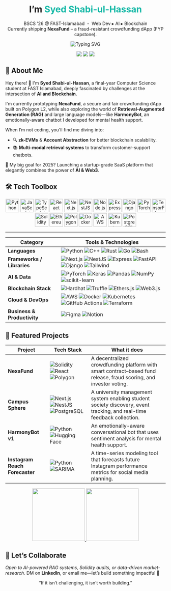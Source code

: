 <!-- ──────────────────────  HERO  ────────────────────── -->
<h1 align="center">
   I’m <span style="color:#14B8A6;">Syed Shabi-ul-Hassan</span> 
</h1>

<p align="center">
  BSCS ’26 @ FAST-Islamabad &nbsp;-&nbsp; Web Dev ▸ AI ▸ Blockchain  
  <br/>
  Currently shipping <strong>NexaFund</strong> – a fraud-resistant crowdfunding dApp (FYP capstone).
</p>

<p align="center">
  <img src="https://readme-typing-svg.demolab.com?font=Fira+Code&pause=900&width=435&height=45&lines=Coding+Solidity+smart+contracts;Building+RAG+pipelines+with+LangChain;Mining+insights+from+market+data;Shipping+full-stack+dApps;Always+learning+new+tech" alt="Typing SVG">
</p>

<!-- ──────────────────────  CONTACT  ────────────────────── -->
<p align="center">
  <a href="mailto:shabiulhassan2003@gmail.com"><img src="https://img.shields.io/badge/Email-D14836?style=for-the-badge&logo=gmail&logoColor=white"></a>
  <a href="https://www.linkedin.com/in/shabi-ul-hassan1"><img src="https://img.shields.io/badge/LinkedIn-0A66C2?style=for-the-badge&logo=linkedin&logoColor=white"></a>
  <a href="https://komarev.com/ghpvc/?username=shabihassan1&style=for-the-badge"><img src="https://komarev.com/ghpvc/?username=shabihassan1&style=for-the-badge"></a>
</p>

## 🧭 About Me

Hey there! 👋 I'm **Syed Shabi-ul-Hassan**, a final-year Computer Science student at FAST Islamabad, deeply fascinated by challenges at the intersection of **AI and Blockchain**.

I'm currently prototyping **NexaFund**, a secure and fair crowdfunding dApp built on Polygon L2, while also exploring the world of **Retrieval-Augmented Generation (RAG)** and large language models—like **HarmonyBot**, an emotionally-aware chatbot I developed for mental health support.

When I’m not coding, you'll find me diving into:
- 🔍 **zk-EVMs** & **Account Abstraction** for better blockchain scalability.
- 📚 **Multi-modal retrieval systems** to transform customer-support chatbots.

🚀 My big goal for 2025? Launching a startup-grade SaaS platform that elegantly combines the power of **AI & Web3**.


## 🛠️ Tech Toolbox
<!-- 💠 TECHNOLOGY BANNER (render-safe icons) -->
<div align="center">

  <!-- Core Languages -->
  <img height="42" src="https://raw.githubusercontent.com/marwin1991/profile-technology-icons/main/icons/python.png"   alt="Python"/>
  <img height="42" src="https://raw.githubusercontent.com/marwin1991/profile-technology-icons/main/icons/javascript.png" alt="JavaScript"/>
  <img height="42" src="https://raw.githubusercontent.com/marwin1991/profile-technology-icons/main/icons/typescript.png" alt="TypeScript"/>

  <!-- Web / Backend -->
  <img height="42" src="https://raw.githubusercontent.com/marwin1991/profile-technology-icons/main/icons/react.png"     alt="React"/>
  <img height="42" src="https://raw.githubusercontent.com/marwin1991/profile-technology-icons/main/icons/next_js.png"   alt="Next.js"/>
  <img height="42" src="https://raw.githubusercontent.com/marwin1991/profile-technology-icons/main/icons/nest_js.png"   alt="NestJS"/>
  <img height="42" src="https://raw.githubusercontent.com/marwin1991/profile-technology-icons/main/icons/node_js.png"   alt="Node.js"/>
  <img height="42" src="https://raw.githubusercontent.com/marwin1991/profile-technology-icons/main/icons/express.png"   alt="Express"/>
  <img height="42" src="https://raw.githubusercontent.com/marwin1991/profile-technology-icons/main/icons/django.png"    alt="Django"/>

  <!-- AI / Data -->
  <img height="42" src="https://opensource.fb.com/img/projects/pytorch-dark-background.png"   alt="PyTorch"/>
  <img height="42" src="https://raw.githubusercontent.com/marwin1991/profile-technology-icons/main/icons/tensorflow.png"alt="TensorFlow"/>

  <!-- Blockchain -->
  <img height="42" src="https://raw.githubusercontent.com/marwin1991/profile-technology-icons/main/icons/solidity.png"  alt="Solidity"/>
  <img height="42" src="https://raw.githubusercontent.com/marwin1991/profile-technology-icons/main/icons/ethereum.png"  alt="Ethereum"/>
  <img height="42" src="https://upload.wikimedia.org/wikipedia/commons/thumb/2/21/Polygon_Icon.svg/800px-Polygon_Icon.svg.png"   alt="Polygon"/>

  <!-- DevOps / DB -->
  <img height="42" src="https://raw.githubusercontent.com/marwin1991/profile-technology-icons/main/icons/docker.png"    alt="Docker"/>
  <img height="42" src="https://raw.githubusercontent.com/marwin1991/profile-technology-icons/main/icons/aws.png"       alt="AWS"/>
  <img height="42" src="https://raw.githubusercontent.com/marwin1991/profile-technology-icons/main/icons/kubernetes.png"alt="Kubernetes"/>
  <img height="42" src="https://raw.githubusercontent.com/marwin1991/profile-technology-icons/main/icons/postgresql.png"alt="PostgreSQL"/>

</div>

---


<!-- ────────  BADGE TABLE  ──────── -->
| Category | Tools & Technologies |
|----------|----------------------|
| **Languages** | ![Python](https://img.shields.io/badge/Python-3776AB?logo=python&logoColor=white&style=for-the-badge) ![C++](https://img.shields.io/badge/C%2B%2B-00599C?logo=c%2B%2B&logoColor=white&style=for-the-badge) ![Rust](https://img.shields.io/badge/Rust-000000?logo=rust&logoColor=white&style=for-the-badge) ![Go](https://img.shields.io/badge/Go-00ADD8?logo=go&logoColor=white&style=for-the-badge) ![Bash](https://img.shields.io/badge/Bash-4EAA25?logo=gnubash&logoColor=white&style=for-the-badge) |
| **Frameworks / Libraries** | ![Next.js](https://img.shields.io/badge/Next.js-000000?logo=nextdotjs&logoColor=white&style=for-the-badge) ![NestJS](https://img.shields.io/badge/NestJS-E0234E?logo=nestjs&logoColor=white&style=for-the-badge) ![Express](https://img.shields.io/badge/Express-404D59?logo=express&logoColor=white&style=for-the-badge) ![FastAPI](https://img.shields.io/badge/FastAPI-009688?logo=fastapi&logoColor=white&style=for-the-badge) ![Django](https://img.shields.io/badge/Django-092E20?logo=django&logoColor=white&style=for-the-badge) ![Tailwind](https://img.shields.io/badge/Tailwind-38B2AC?logo=tailwindcss&logoColor=white&style=for-the-badge) |
| **AI & Data** | ![PyTorch](https://img.shields.io/badge/PyTorch-EE4C2C?logo=pytorch&logoColor=white&style=for-the-badge) ![Keras](https://img.shields.io/badge/Keras-D00000?logo=keras&logoColor=white&style=for-the-badge) ![Pandas](https://img.shields.io/badge/Pandas-150458?logo=pandas&logoColor=white&style=for-the-badge) ![NumPy](https://img.shields.io/badge/NumPy-013243?logo=numpy&logoColor=white&style=for-the-badge) ![scikit-learn](https://img.shields.io/badge/scikit--learn-F7931E?logo=scikitlearn&logoColor=white&style=for-the-badge) |
| **Blockchain Stack** | ![Hardhat](https://img.shields.io/badge/Hardhat-FCC72B?logo=ethereum&logoColor=black&style=for-the-badge) ![Truffle](https://img.shields.io/badge/Truffle-3C2C3E?logo=truffle&logoColor=white&style=for-the-badge) ![Ethers.js](https://img.shields.io/badge/Ethers.js-1C1C1C?logo=ethers&logoColor=white&style=for-the-badge) ![Web3.js](https://img.shields.io/badge/Web3.js-F16822?logo=web3dotjs&logoColor=white&style=for-the-badge) |
| **Cloud & DevOps** | ![AWS](https://img.shields.io/badge/AWS-232F3E?logo=amazonaws&logoColor=white&style=for-the-badge) ![Docker](https://img.shields.io/badge/Docker-2496ED?logo=docker&logoColor=white&style=for-the-badge) ![Kubernetes](https://img.shields.io/badge/K8s-326CE5?logo=kubernetes&logoColor=white&style=for-the-badge) ![GitHub Actions](https://img.shields.io/badge/GitHub_Actions-2088FF?logo=githubactions&logoColor=white&style=for-the-badge) ![Terraform](https://img.shields.io/badge/Terraform-7B42BC?logo=terraform&logoColor=white&style=for-the-badge) |
| **Business & Productivity** | ![Figma](https://img.shields.io/badge/Figma-F24E1E?logo=figma&logoColor=white&style=for-the-badge) ![Notion](https://img.shields.io/badge/Notion-000000?logo=notion&logoColor=white&style=for-the-badge) |


## 🚀 Featured Projects

| Project                        | Tech Stack                                                                                                                   | What it does                                                                                              |
|-------------------------------|------------------------------------------------------------------------------------------------------------------------------|------------------------------------------------------------------------------------------------------------|
| **NexaFund**                  | ![Solidity](https://img.shields.io/badge/Solidity-363636?logo=solidity&logoColor=white) ![React](https://img.shields.io/badge/React-20232A?logo=react&logoColor=61DAFB) ![Polygon](https://img.shields.io/badge/Polygon-8247E5?logo=polygon&logoColor=white) | A decentralized crowdfunding platform with smart contract–based fund release, fraud scoring, and investor voting. |
| **Campus Sphere**             | ![Next.js](https://img.shields.io/badge/Next.js-000000?logo=nextdotjs&logoColor=white) ![NestJS](https://img.shields.io/badge/NestJS-E0234E?logo=nestjs&logoColor=white) ![PostgreSQL](https://img.shields.io/badge/PostgreSQL-4169E1?logo=postgresql&logoColor=white) | A university management system enabling student society discovery, event tracking, and real-time feedback collection. |
| **HarmonyBot v1**             | ![Python](https://img.shields.io/badge/Python-3776AB?logo=python&logoColor=white) ![Hugging Face](https://img.shields.io/badge/HuggingFace-FFBF00?logo=huggingface&logoColor=black) | An emotionally-aware conversational bot that uses sentiment analysis for mental health support. |
| **Instagram Reach Forecaster**| ![Python](https://img.shields.io/badge/Python-3776AB?logo=python&logoColor=white) ![SARIMA](https://img.shields.io/badge/SARIMA-003366?style=for-the-badge) | A time-series modeling tool that forecasts future Instagram performance metrics for social media planning. |

<p align="center">
  <a href="https://github-readme-stats.vercel.app/api?username=shabihassan1&show_icons=true&theme=transparent&hide_title=true&count_private=true">
    <img height="165" src="https://github-readme-stats.vercel.app/api?username=shabihassan1&show_icons=true&theme=dark&hide_title=true&count_private=true"/>
  </a>
  <a href="https://streak-stats.demolab.com?user=shabihassan1&theme=dark&hide_border=true">
    <img height="165" src="https://streak-stats.demolab.com?user=shabihassan1&theme=dark&hide_border=true"/>
  </a>
</p>



## 🤝 Let’s Collaborate

*Open to AI-powered RAG systems, Solidity audits, or data-driven market-research.*
DM on **LinkedIn**, or email me—let’s build something impactful 🚀

<p align="center">“If it isn’t challenging, it isn’t worth building.”</p>
